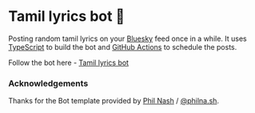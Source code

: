 # Tamil lyrics bot 🦋

Posting random tamil lyrics on your [Bluesky](https://bsky.app/) feed once in a while. It uses [TypeScript](https://www.typescriptlang.org/) to build the bot and [GitHub Actions](https://docs.github.com/en/actions) to schedule the posts.


Follow the bot here - [Tamil lyrics bot](https://staging.bsky.app/profile/tamillyricsbot.bsky.social)

### Acknowledgements
Thanks for the Bot template provided by [Phil Nash](https://github.com/philnash/bsky-bot/) / [@philna.sh](https://staging.bsky.app/profile/philna.sh).

